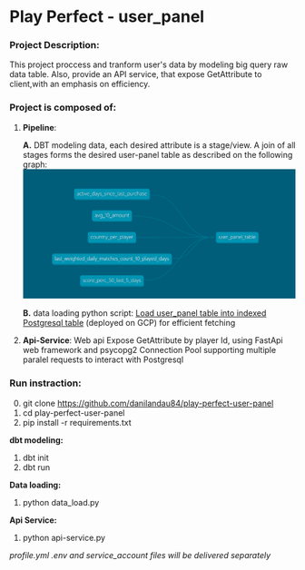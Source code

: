 

# Play Perfect - user_panel 

### Project Description:

This project proccess and tranform user's data by modeling big query raw data table.
Also, provide an API service, that expose GetAttribute to client,with an emphasis on efficiency.

### Project is composed of:

1. **Pipeline**: 
   
    **A.** DBT modeling data, each desired attribute is a stage/view. A join of all stages forms the desired user-panel table as described on the following graph: ![model graph](/user_panel_graph.PNG)
    
    **B.** data loading python script:  <ins>Load user_panel table into indexed Postgresql table</ins> (deployed on GCP) for efficient fetching 

2. **Api-Service**: Web api Expose GetAttribute by player Id, using FastApi web framework and psycopg2 Connection Pool supporting multiple paralel requests to interact with Postgresql


### Run instraction:

 0. git clone https://github.com/danilandau84/play-perfect-user-panel
 1. cd play-perfect-user-panel
 2. pip install -r requirements.txt

**dbt modeling:** 
 1. dbt init
 2. dbt run

**Data loading:** 
 1. python data_load.py 

**Api Service:**
 1.  python api-service.py
 
 _profile.yml .env and  service_account files will be delivered separately_





